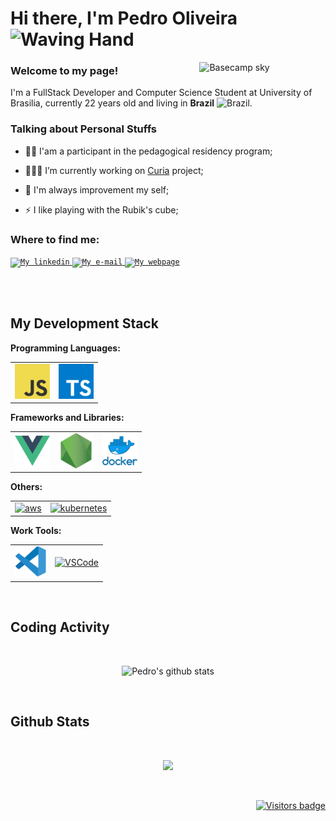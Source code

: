 <h1>Hi there, I'm Pedro Oliveira <img width="40" src="https://emojis.slackmojis.com/emojis/images/1565879801/6181/waving_hand_animated.gif?1565879801" alt="Waving Hand" /></h1>

<img align="right" width="40%" src="https://media0.giphy.com/media/24C2paIV0IBEY/giphy.gif?cid=ecf05e47garf786agmig6tvy18y9s3ulcdlrwt7rnsj3hd9q&rid=giphy.gif" alt="Basecamp sky" />

### Welcome to my page!
<p>
  I'm a FullStack Developer and Computer Science Student at University of Brasilia, currently 22 years old and living in
  <b>Brazil</b>   <img width="14" src="https://www.flaticon.com/svg/static/icons/svg/197/197386.svg" alt="Brazil" />.
</p>

### Talking about Personal Stuffs

- 👨‍🏫 I'am a participant in the pedagogical residency program;

- 👩🏻‍💻 I’m currently working on <a href="https://curia.coop/">Curia</a> project;

- 🌱 I'm always improvement my self; 

- ⚡ I like playing with the Rubik's cube;

### Where to find me:

<a href="https://www.linkedin.com/in/pedro-oliveira-dev/">
  <code><img alt="My linkedin" width="28" src="https://cdn-icons.flaticon.com/png/512/3536/premium/3536505.png?token=exp=1638880129~hmac=17e366b9255799466944b0b2d00b6cb3" /></code>
</a>

<a href="mailto:pedro.oliveira.unb@gmail.com">
  <code><img alt="My e-mail" width="32" src="https://user-images.githubusercontent.com/65639491/133540491-db05d884-4f6d-415b-bb28-7d3dccd2c964.png" /></code>
</a>

<a href="https://pedrounb.com.br">
  <code><img alt="My webpage" width="32" src="https://user-images.githubusercontent.com/65639491/133542218-ae2ff3bc-a992-4408-9842-2351b53330a0.png" /></code>
</a>

<br/><br/>

## My Development Stack
**Programming Languages:**

<table>
  <tr>
    <td>
      <a href="https://developer.mozilla.org/en-US/docs/Web/JavaScript" target="_blank">
        <img title="JavaScript" alt="JavaScript" width="56px" src="https://raw.githubusercontent.com/github/explore/master/topics/javascript/javascript.png">
      </a>
    </td>
    <td>
      <a href="https://www.typescriptlang.org/" target="blank">
        <img title="TypeScript" alt="TypeScript" width="56px" src="https://raw.githubusercontent.com/github/explore/master/topics/typescript/typescript.png">
      </a>
    </td>
  </tr>
</table>

**Frameworks and Libraries:**

<table>
  <tr>
    <td>
      <a href="https://vuejs.org/">
        <img title="Vue" alt="Vue" width="56px" src="https://raw.githubusercontent.com/github/explore/master/topics/vue/vue.png">
      </a>
    </td>
    <td>
      <a href="https://nodejs.org/en/">
        <img title="NodeJs" alt="NodeJs" width="56px" src="https://raw.githubusercontent.com/github/explore/master/topics/nodejs/nodejs.png">
      </a>
    </td>
    <td>
      <a href="https://www.docker.com/">
        <img title="Docker" alt="Docker" width="56px" src="https://raw.githubusercontent.com/github/explore/master/topics/docker/docker.png">
      </a>   
    </td>
  </tr>
</table>

**Others:**

<table>
  <tr>
    <td>
      <a href="https://aws.amazon.com/">
        <img title="aws" alt="aws" width="74px" src="https://cdn2.iconfinder.com/data/icons/amazon-aws-stencils/100/Non-Service_Specific_copy__AWS_Cloud-256.png">
      </a>
    </td>
    <td>
      <a href="https://kubernetes.io/">
        <img title="kubernetes" alt="kubernetes" width="56px" src="https://upload.wikimedia.org/wikipedia/commons/thumb/3/39/Kubernetes_logo_without_workmark.svg/1200px-Kubernetes_logo_without_workmark.svg.png">
      </a>
    </td>
  </tr>
</table>

**Work Tools:**

<table>
  <tr>
    <td>
      <a href="https://code.visualstudio.com/">
        <img title="VSCode" alt="VSCode" width="50px" src="https://github.com/devicons/devicon/blob/master/icons/vscode/vscode-original.svg">
      </a>
    </td>
    <td>
      <a href="https://slack.com/">
        <img title="Slack" alt="VSCode" width="56px" src="https://user-images.githubusercontent.com/65639491/133542455-39845da3-1c57-4df5-9748-e8bf51f8af48.png">
      </a>
    </td>
  </tr>
</table>


<br/>

## Coding Activity

<br/>

<p align="center">
  <img src="https://github-readme-stats.vercel.app/api?username=PedroUNB&show_icons=true&theme=dracula" alt="Pedro's github stats" />
</p>

<br/>

## Github Stats

<br/>

<p align="center">
  <img src="https://github-readme-stats.vercel.app/api/top-langs/?username=PedroUNB&layout=compact&theme=dracula" />
</p>

<br/>

<p align="right">
  <a href="https://badges.pufler.dev">
      <img src="https://badges.pufler.dev/visits/PedroUNB/PedroUNB" alt="Visitors badge" />
   </a>
</p>
